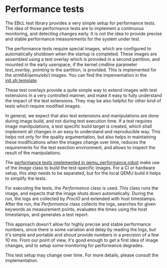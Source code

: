# Performance tests

The EBcL test library provides a very simple setup for performance tests.
The idea of those performance tests are to implement a continuous monitoring, and detecting changes early.
It is not the idea to provide precise and stable performance measurements for the system under test.

The performance tests require special images,
which are configured to automatically shutdown when the startup is completed.
These images are assembled using a test overlay which is provided in a second partition,
and mounted in the early userspace,
if the kernel cmdline parameter _test_overlay_, pointing to the partition, is provided.
This is implemented for the _arm64/qemu/ebcl_ images.
You can find the impementation in the
[init.sh.template](https://github.com/Elektrobit/ebcl_template/images/arm64/qemu/ebcl/init.sh.template).

These test overlays provide a quite simple way to extend images with test extensions
in a very controlled manner, and make it easy to fully understand the impact of the
test extensions. They may be also helpful for other kind of tests which require modified images.

In general, we expect that also test extensions and manipulations are done during image build,
and not during test execution time. If a test requires image manitpulations, a test specific
build target is created, which shall implement all changes in an easy to understand and
reproducible way.
This helps not only for the quality argumentation, but also helps in maintaining these modifications
when the images change over time, reduces the requirements for the test exection environment,
and allows to inspect the result of the manipulations.

The [performance tests implemented in qemu_performance.robot](https://github.com/Elektrobit/ebcl_template/robot_tests/qemu_performance.robot)
make use of the _Image_ class to build the test-specific images.
For a CI or hardware setup, this step needs to be separated,
but for the local QEMU build it helps to simplify the tests.

For executing the tests, the _Performance_ class is used.
This class runs the image, and expects that the image shuts down automatically.
During the run, the logs are collected by _ProcIO_ and extended with host timestamps.
After the run, the _Performance_ class collects the logs,
searches for given keywords as measurement points,
evaluates the times using the host timestamps,
and generates a test report.

This approach doesn't allow for highly precise and stable performance numbers,
since there is some variation and delay by reading the logs,
but it's simple and portable and shoud provide numbers in a precision of
a few 10 ms.
From our point of view, it's good enough to get a first idea of image changes,
and to setup some monitoring for performance degrades.

This test setup may change over time.
For more details, please consult the implementation.

